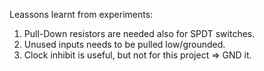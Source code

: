 Leassons learnt from experiments:
1. Pull-Down resistors are needed also for SPDT switches.
2. Unused inputs needs to be pulled low/grounded.
3. Clock inhibit is useful, but not for this project => GND it.
